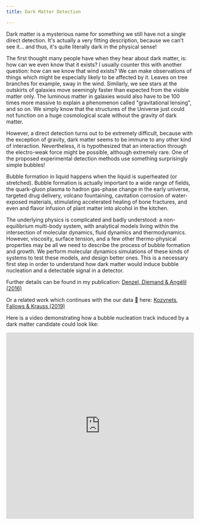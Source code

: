 ```yaml
---
title: Dark Matter Detection

---
```


Dark matter is a mysterious name for something we still have not a single direct
detection. It's actually a very fitting description, because we can't see it...
and thus, it's quite literally dark in the physical sense! 

The first thought many people have when they hear about dark matter, is: how can
we even know that it exists? I usually counter this with another question: how
can we know that wind exists? We can make observations of things which might be
especially likely to be affected by it. Leaves on tree branches for example,
sway in the wind.  Similarly, we see stars at the outskirts of galaxies move
seemingly faster than expected from the visible matter only. The luminous matter
in galaxies would also have to be 100 times more massive to explain a phenomenon
called "gravitational lensing", and so on. We simply know that the structures of
the Universe just could not function on a huge cosmological scale without the
gravity of dark matter.

However, a direct detection turns out to be extremely difficult, because with
the exception of gravity, dark matter seems to be immune to any other kind of
interaction. Nevertheless, it is hypothesized that an interaction through the
electro-weak force might be possible, although extremely rare. One of the
proposed experimental detection methods use something surprisingly simple
bubbles!

Bubble formation in liquid happens when the liquid is superheated (or
stretched). Bubble formation is actually important to a wide range of fields,
the quark-gluon plasma to hadron gas-phase change in the early universe,
targeted drug delivery, volcano fountaining, cavitation corrosion of
water-exposed materials, stimulating accelerated healing of bone fractures, and
even and flavor infusion of plant matter into alcohol in the kitchen.

The underlying physics is complicated and badly understood: a non-equilibrium
multi-body system, with analytical models living within the intersection of
molecular dynamics, fluid dynamics and thermodynamics. However, viscosity,
surface tension, and a few other thermo-physical properties may be all we need
to describe the process of bubble formation and growth. We perform molecular
dynamics simulations of these kinds of systems to test these models, and design
better ones. This is a necessary first step in order to understand how dark
matter would induce bubble nucleation and a detectable signal in a detector.

Further details can be found in my publication: [Denzel, Diemand & Angélil (2016)](https://journals.aps.org/pre/abstract/10.1103/PhysRevE.93.013301)

Or a related work which continues with the our data
[](/assets/files/bubble.tar.gz) here: [Kozynets, Fallows & Krauss
(2019)](https://journals.aps.org/prd/abstract/10.1103/PhysRevD.100.052001)


Here is a video demonstrating how a bubble nucleation track induced by a dark matter candidate could look like:

<iframe width="100%" height="500px" src="https://www.youtube.com/embed/rgGgkW7SySM" frameborder="0" allow="accelerometer; autoplay; clipboard-write; encrypted-media; gyroscope; picture-in-picture" allowfullscreen></iframe>